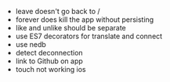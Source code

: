 - leave doesn't go back to /
- forever does kill the app without persisting
- like and unlike should be separate
- use ES7 decorators for translate and connect
- use nedb
- detect deconnection
- link to Github on app
- touch not working ios
